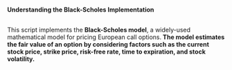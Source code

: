 #
**Understanding the Black-Scholes Implementation**
##
This script implements the **Black-Scholes model**, a widely-used mathematical model for pricing European call options.<b> The model estimates the fair value of an option by considering factors such as the current stock price, strike price, risk-free rate, time to expiration, and stock volatility.
